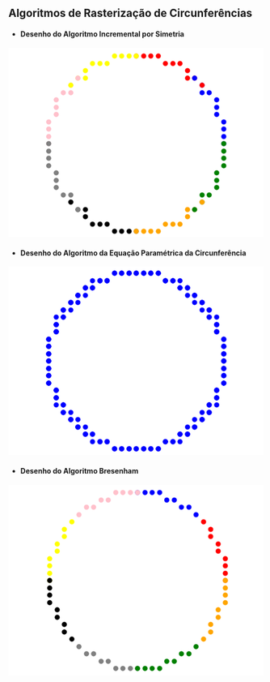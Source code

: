 ## Algoritmos de Rasterização de Circunferências

- ####  Desenho do Algoritmo Incremental por Simetria
![alt text](./src/incrementalporsimetria.png)

- #### Desenho do Algoritmo da Equação Paramétrica da Circunferência

![alt text](./src/parametrica.png)

- #### Desenho do Algoritmo Bresenham
![alt text](./src/bresenham.png)